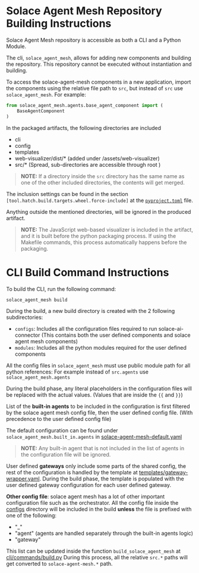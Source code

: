 # Solace Agent Mesh Repository Building Instructions

Solace Agent Mesh repository is accessible as both a CLI and a Python Module.

The cli, `solace_agent_mesh`, allows for adding new components and building the repository.
This repository cannot be executed without instantiation and building.

To access the solace-agent-mesh components in a new application, import the components using the relative file path to `src`, but instead of `src` use `solace_agent_mesh`. For example: 

```python
from solace_agent_mesh.agents.base_agent_component import (
    BaseAgentComponent
)
```

In the packaged artifacts, the following directories are included
- cli
- config
- templates
- web-visualizer/dist/* (added under /assets/web-visualizer)
- src/* (Spread, sub-directories are accessible through root )

> **NOTE:** If a directory inside the `src` directory has the same name as one of the other included directories, the contents will get merged.

The inclusion settings can be found in the section `[tool.hatch.build.targets.wheel.force-include]` at the [`pyproject.toml`](./pyproject.toml) file.

Anything outside the mentioned directories, will be ignored in the produced artifact.

> **NOTE:** The JavaScript web-based visualizer is included in the artifact, and it is built before the python packaging process. If using the Makefile commands, this process automatically happens before the packaging.


# CLI Build Command Instructions

To build the CLI, run the following command:

```bash
solace_agent_mesh build
```

During the build, a new build directory is created with the 2 following subdirectories:
- `configs`: Includes all the configuration files required to run solace-ai-connector (This contains both the user defined components and solace agent mesh components)
- `modules`: Includes all the python modules required for the user defined components

All the config files in `solace_agent_mesh` must use public module path for all python references:
For example instead of `src.agents` use `solace_agent_mesh.agents`

During the build phase, any literal placeholders in the configuration files will be replaced with the actual values. (Values that are inside the `{{` and `}}`)

List of the **built-in agents** to be included in the configuration is first filtered by the solace agent mesh config file, then the user defined config file. (With precedence to the user defined config file)

The default configuration can be found under `solace_agent_mesh.built_in.agents` in [solace-agent-mesh-default.yaml](./templates/solace-agent-mesh-default.yaml)

> **NOTE:** Any built-in agent that is not included in the list of agents in the configuration file will be ignored.

User defined **gateways** only include some parts of the shared config, the rest of the configuration is handled by the template at [templates/gateway-wrapper.yaml](./templates/gateway-wrapper.yaml). During the build phase, the template is populated with the user defined gateway configuration for each user defined gateway.

**Other config file**: solace agent mesh has a lot of other important configuration file such as the orchestrator. All the config file inside the [configs](./configs/) directory will be included in the build **unless** the file is prefixed with one of the following:
- "_"
- "agent" (agents are handled separately through the built-in agents logic)
- "gateway"

This list can be updated inside the function `build_solace_agent_mesh` at [cli/commands/build.py](./cli/commands/build.py)
During this process, all the relative `src.*` paths will get converted to `solace-agent-mesh.*` path.


